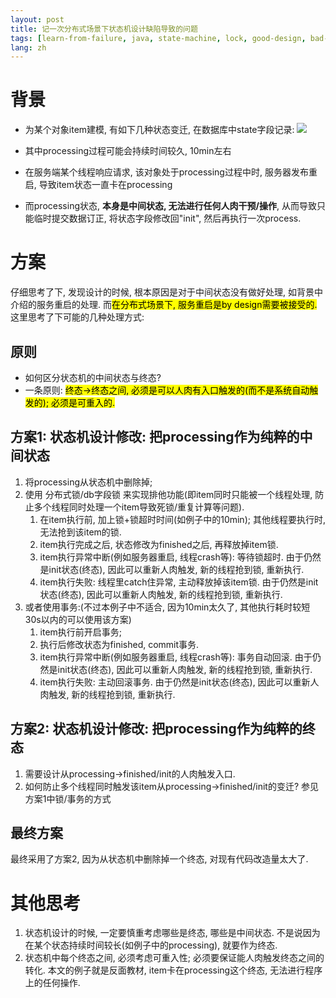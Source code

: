 ```yaml
---
layout: post
title: 记一次分布式场景下状态机设计缺陷导致的问题
tags: [learn-from-failure, java, state-machine, lock, good-design, bad-design]
lang: zh
---
```


# 背景
- 为某个对象item建模, 有如下几种状态变迁, 在数据库中state字段记录:
![](https://davywalker-bucket.oss-cn-shanghai.aliyuncs.com/img/202207072308671.png)

- 其中processing过程可能会持续时间较久, 10min左右
- 在服务端某个线程响应请求, 该对象处于processing过程中时, 服务器发布重启, 导致item状态一直卡在processing 
- 而processing状态, **本身是中间状态, 无法进行任何人肉干预/操作**, 从而导致只能临时提交数据订正, 将状态字段修改回"init", 然后再执行一次process.   


# 方案
仔细思考了下, 发现设计的时候, 根本原因是对于中间状态没有做好处理, 如背景中介绍的服务重启的处理. 
而<mark>在分布式场景下, 服务重启是by design需要被接受的.</mark> 
这里思考了下可能的几种处理方式:

## 原则
- 如何区分状态机的中间状态与终态? 
- 一条原则: <mark>终态->终态之间, 必须是可以人肉有入口触发的(而不是系统自动触发的); 必须是可重入的.</mark>

## 方案1: 状态机设计修改: 把processing作为纯粹的中间状态
1. 将processing从状态机中删除掉; 
2. 使用 分布式锁/db字段锁 来实现排他功能(即item同时只能被一个线程处理, 防止多个线程同时处理一个item导致死锁/重复计算等问题).
   1. 在item执行前, 加上锁+锁超时时间(如例子中的10min); 其他线程要执行时, 无法抢到该item的锁. 
   2. item执行完成之后, 状态修改为finished之后, 再释放掉item锁.
   3. item执行异常中断(例如服务器重启, 线程crash等): 等待锁超时. 由于仍然是init状态(终态), 因此可以重新人肉触发, 新的线程抢到锁, 重新执行.
   4. item执行失败: 线程里catch住异常, 主动释放掉该item锁. 由于仍然是init状态(终态), 因此可以重新人肉触发, 新的线程抢到锁, 重新执行.
3. 或者使用事务:(不过本例子中不适合, 因为10min太久了, 其他执行耗时较短30s以内的可以使用该方案)  
   1. item执行前开启事务;
   2. 执行后修改状态为finished, commit事务.
   3. item执行异常中断(例如服务器重启, 线程crash等): 事务自动回滚. 由于仍然是init状态(终态), 因此可以重新人肉触发, 新的线程抢到锁, 重新执行.
   4. item执行失败: 主动回滚事务. 由于仍然是init状态(终态), 因此可以重新人肉触发, 新的线程抢到锁, 重新执行.
## 方案2: 状态机设计修改: 把processing作为纯粹的终态
  1. 需要设计从processing->finished/init的人肉触发入口. 
  2. 如何防止多个线程同时触发该item从processing->finished/init的变迁? 参见方案1中锁/事务的方式

## 最终方案
最终采用了方案2, 因为从状态机中删除掉一个终态, 对现有代码改造量太大了.

# 其他思考 
1. 状态机设计的时候, 一定要慎重考虑哪些是终态, 哪些是中间状态. 不是说因为在某个状态持续时间较长(如例子中的processing), 就要作为终态. 
2. 状态机中每个终态之间, 必须考虑可重入性; 必须要保证能人肉触发终态之间的转化. 本文的例子就是反面教材, item卡在processing这个终态, 无法进行程序上的任何操作.


